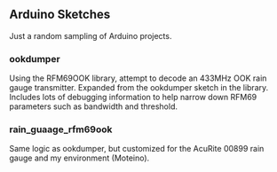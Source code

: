 ## Arduino Sketches
Just a random sampling of Arduino projects.

### ookdumper
Using the RFM69OOK library, attempt to decode an 433MHz OOK rain gauge
transmitter.  Expanded from the ookdumper sketch in the library.
Includes lots of debugging information to help narrow down RFM69
parameters such as bandwidth and threshold.

### rain_guaage_rfm69ook
Same logic as ookdumper, but customized for the AcuRite 00899 rain
gauge and my environment (Moteino).
